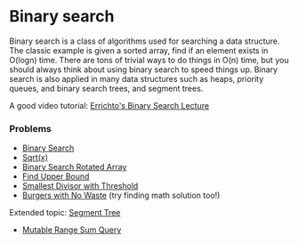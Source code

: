 # Binary search

Binary search is a class of algorithms used for searching a data structure. The classic example is given a sorted array, find if an element exists in O(logn) time. There are tons of trivial ways to do things in O(n) time, but you should always think about using binary search to speed things up. Binary search is also applied in many data structures such as heaps, priority queues, and binary search trees, and segment trees.

A good video tutorial: [Errichto's Binary Search Lecture](https://www.youtube.com/watch?v=GU7DpgHINWQ)

### Problems
* [Binary Search](https://leetcode.com/problems/binary-search)
* [Sqrt(x)](https://leetcode.com/problems/sqrtx/)
* [Binary Search Rotated Array](https://leetcode.com/problems/find-minimum-in-rotated-sorted-array)
* [Find Upper Bound](https://leetcode.com/problems/find-smallest-letter-greater-than-target)
* [Smallest Divisor with Threshold](https://leetcode.com/problems/find-the-smallest-divisor-given-a-threshold/)
* [Burgers with No Waste](https://leetcode.com/problems/number-of-burgers-with-no-waste-of-ingredients/) (try finding math solution too!)

Extended topic: [Segment Tree](https://cp-algorithms.com/data_structures/segment_tree.html)
* [Mutable Range Sum Query](https://leetcode.com/problems/range-sum-query-mutable/)
